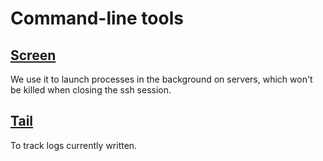 # Command-line tools

## [Screen](https://doc.ubuntu-fr.org/screen)

We use it to launch processes in the background on servers, which won't be killed when closing the ssh session.

## [Tail](https://www.linode.com/docs/tools-reference/tools/view-and-follow-the-end-of-text-files-with-tail)

To track logs currently written.
